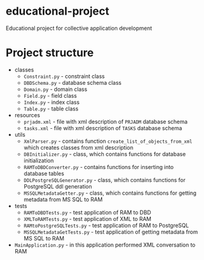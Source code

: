 # educational-project
Educational project for collective application development

# Project structure
+ classes
    + `Constraint.py` - constraint class
    + `DBDSchema.py` - database schema class
    + `Domain.py` - domain class
    + `Field.py` - field class
    + `Index.py` - index class
    + `Table.py` - table class
+ resources
    + `prjadm.xml` - file with xml description of `PRJADM` database schema
    + `tasks.xml` - file with xml description of `TASKS` database schema
+ utils
    + `XmlParser.py` - contains function `create_list_of_objects_from_xml` which creates classes from xml description
    + `DBInitializer.py` - class, which contains functions for database initialization
    + `RAMToDBDConverter.py` - contains functions for inserting into database tables
    + `DDLPostgreSQLGenerator.py` - class, which contains functions for PostgreSQL ddl generation
    + `MSSQLMetadataGetter.py` - class, which contains functions for getting metadata from MS SQL to RAM
+ tests
    + `RAMToDBDTests.py` - test application of RAM to DBD
    + `XMLToRAMTests.py` - test application of XML to RAM
    + `RAMtoPostgreSQLTests.py` - test application of RAM to PostgreSQL
    + `MSSQLMetadataGetTests.py` - test application of getting metadata from MS SQL to RAM
+ `MainApplication.py` - in this application performed XML conversation to RAM
